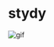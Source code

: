 # stydy

![gif](https://raw.githubusercontent.com/xiaotianzhen/stydy/master/pic/device-inputpasswordview.gif)

